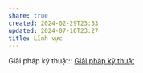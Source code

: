 ```yaml
---
share: true
created: 2024-02-29T23:53
updated: 2024-07-16T23:27
title: Lĩnh vực
---
```



Giải pháp kỹ thuật:: [Giải pháp kỹ thuật](../Gi%E1%BA%A3i%20ph%C3%A1p%20k%E1%BB%B9%20thu%E1%BA%ADt/index.md)